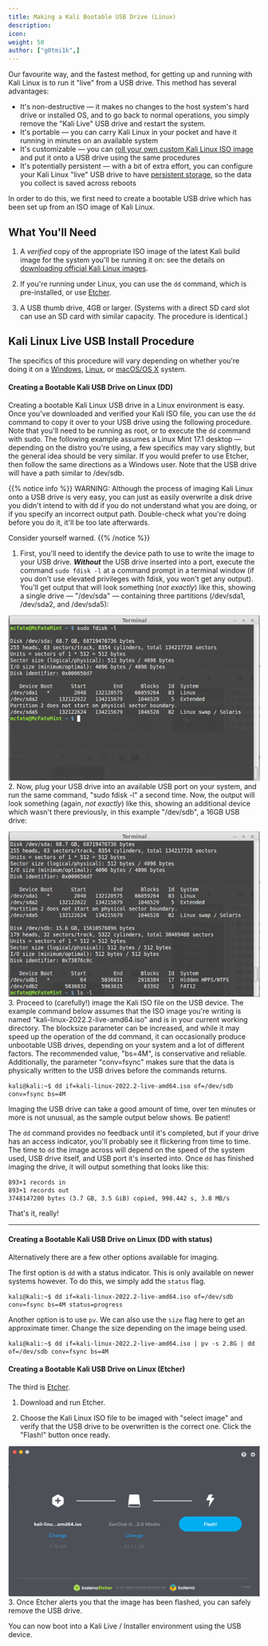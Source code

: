 ```yaml
---
title: Making a Kali Bootable USB Drive (Linux)
description:
icon:
weight: 50
author: ["g0tmi1k",]
---
```


Our favourite way, and the fastest method, for getting up and running with Kali Linux is to run it "live" from a USB drive. This method has several advantages:

- It's non-destructive — it makes no changes to the host system's hard drive or installed OS, and to go back to normal operations, you simply remove the "Kali Live" USB drive and restart the system.
- It's portable — you can carry Kali Linux in your pocket and have it running in minutes on an available system
- It's customizable — you can [roll your own custom Kali Linux ISO image](/docs/development/live-build-a-custom-kali-iso/) and put it onto a USB drive using the same procedures
- It's potentially persistent — with a bit of extra effort, you can configure your Kali Linux "live" USB drive to have [persistent storage](/docs/usb/usb-persistence/), so the data you collect is saved across reboots

In order to do this, we first need to create a bootable USB drive which has been set up from an ISO image of Kali Linux.

## What You'll Need

1. A _verified_ copy of the appropriate ISO image of the latest Kali build image for the system you'll be running it on: see the details on [downloading official Kali Linux images](/docs/introduction/download-official-kali-linux-images/).

2. If you're running under Linux, you can use the `dd` command, which is pre-installed, or use [Etcher](https://www.balena.io/etcher/).

3. A USB thumb drive, 4GB or larger. (Systems with a direct SD card slot can use an SD card with similar capacity. The procedure is identical.)

## Kali Linux Live USB Install Procedure

The specifics of this procedure will vary depending on whether you're doing it on a [Windows](/docs/usb/live-usb-install-with-windows/), [Linux](/docs/usb/live-usb-install-with-linux/), or [macOS/OS X](/docs/usb/live-usb-install-with-mac/) system.

#### Creating a Bootable Kali USB Drive on Linux (DD)

Creating a bootable Kali Linux USB drive in a Linux environment is easy. Once you've downloaded and verified your Kali ISO file, you can use the `dd` command to copy it over to your USB drive using the following procedure. Note that you'll need to be running as root, or to execute the `dd` command with sudo. The following example assumes a Linux Mint 17.1 desktop — depending on the distro you're using, a few specifics may vary slightly, but the general idea should be very similar. If you would prefer to use Etcher, then follow the same directions as a Windows user. Note that the USB drive will have a path similar to /dev/sdb.

{{% notice info %}}
WARNING: Although the process of imaging Kali Linux onto a USB drive is very easy, you can just as easily overwrite a disk drive you didn't intend to with dd if you do not understand what you are doing, or if you specify an incorrect output path. Double-check what you're doing before you do it, it'll be too late afterwards.

Consider yourself warned.
{{% /notice %}}

1. First, you'll need to identify the device path to use to write the image to your USB drive. **_Without_** the USB drive inserted into a port, execute the command `sudo fdisk -l` at a command prompt in a terminal window (if you don't use elevated privileges with fdisk, you won't get any output). You'll get output that will look something (_not exactly_) like this, showing a single drive — "/dev/sda" — containing three partitions (/dev/sda1, /dev/sda2, and /dev/sda5):

![](Parallels-DesktopScreenSnapz007.png)
2. Now, plug your USB drive into an available USB port on your system, and run the same command, "sudo fdisk -l" a second time. Now, the output will look something (again, _not exactly_) like this, showing an additional device which wasn't there previously, in this example "/dev/sdb", a 16GB USB drive:

![](FinderScreenSnapz002.png)
3. Proceed to (carefully!) image the Kali ISO file on the USB device. The example command below assumes that the ISO image you're writing is named "kali-linux-2022.2-live-amd64.iso" and is in your current working directory. The blocksize parameter can be increased, and while it may speed up the operation of the dd command, it can occasionally produce unbootable USB drives, depending on your system and a lot of different factors. The recommended value, "bs=4M", is conservative and reliable. Additionally, the parameter "conv=fsync" makes sure that the data is physically written to the USB drives before the commands returns.

```console
kali@kali:~$ dd if=kali-linux-2022.2-live-amd64.iso of=/dev/sdb conv=fsync bs=4M
```

Imaging the USB drive can take a good amount of time, over ten minutes or more is not unusual, as the sample output below shows. Be patient!

The `dd` command provides no feedback until it's completed, but if your drive has an access indicator, you'll probably see it flickering from time to time. The time to `dd` the image across will depend on the speed of the system used, USB drive itself, and USB port it's inserted into. Once `dd` has finished imaging the drive, it will output something that looks like this:

```plaintext
893+1 records in
893+1 records out
3748147200 bytes (3.7 GB, 3.5 GiB) copied, 998.442 s, 3.8 MB/s
```

That's it, really!

- - -

#### Creating a Bootable Kali USB Drive on Linux (DD with status)

Alternatively there are a few other options available for imaging.

The first option is `dd` with a status indicator. This is only available on newer systems however. To do this, we simply add the `status` flag.

```console
kali@kali:~$ dd if=kali-linux-2022.2-live-amd64.iso of=/dev/sdb conv=fsync bs=4M status=progress
```

Another option is to use `pv`. We can also use the `size` flag here to get an approximate timer. Change the size depending on the image being used.

```console
kali@kali:~$ dd if=kali-linux-2022.2-live-amd64.iso | pv -s 2.8G | dd of=/dev/sdb conv=fsync bs=4M
```

#### Creating a Bootable Kali USB Drive on Linux (Etcher)

The third is [Etcher](https://www.balena.io/etcher/).

1. Download and run Etcher.

2. Choose the Kali Linux ISO file to be imaged with "select image" and verify that the USB drive to be overwritten is the correct one. Click the "Flash!" button once ready.

![](kali-usb-install-windows.png)
3. Once Etcher alerts you that the image has been flashed, you can safely remove the USB drive.

You can now boot into a Kali Live / Installer environment using the USB device.
